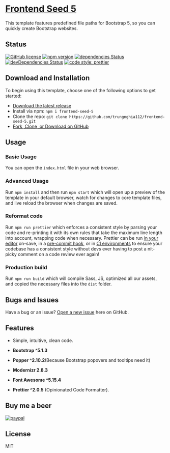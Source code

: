 # [Frontend Seed 5](https://github.com/trungnghia112/frontend-seed-5)

This template features predefined file paths for Bootstrap 5, so you can quickly create Bootstrap websites.

## Status

[![GitHub license](https://img.shields.io/badge/license-MIT-blue.svg)](https://raw.githubusercontent.com/trungnghia112/frontend-seed-5/master/LICENSE)
[![npm version](https://img.shields.io/npm/v/startbootstrap-bare.svg)](https://www.npmjs.com/package/frontend-seed-5)
[![dependencies Status](https://david-dm.org/BlackrockDigital/startbootstrap-bare/status.svg)](https://david-dm.org/trungnghia112/frontend-seed-5)
[![devDependencies Status](https://david-dm.org/BlackrockDigital/startbootstrap-bare/dev-status.svg)](https://david-dm.org/trungnghia112/frontend-seed-5?type=dev)
[![code style: prettier](https://img.shields.io/badge/code_style-prettier-ff69b4.svg?style=flat-square)](https://github.com/prettier/prettier)

## Download and Installation

To begin using this template, choose one of the following options to get started:

- [Download the latest release](https://github.com/trungnghia112/frontend-seed-5/releases)
- Install via npm: `npm i frontend-seed-5`
- Clone the repo: `git clone https://github.com/trungnghia112/frontend-seed-5.git`
- [Fork, Clone, or Download on GitHub](https://github.com/trungnghia112/frontend-seed-5)

## Usage

### Basic Usage

You can open the `index.html` file in your web browser.

### Advanced Usage

Run `npm install` and then run `npm start` which will open up a preview of the template in your default browser, watch for changes to core template files, and live reload the browser when changes are saved.

### Reformat code

Run `npm run prettier` which enforces a consistent style by parsing your code and re-printing it with its own rules that take the maximum line length into account, wrapping code when necessary.
Prettier can be run [in your editor](http://prettier.io/docs/en/editors.html) on-save, in a [pre-commit hook](https://prettier.io/docs/en/precommit.html), or in [CI environments](https://prettier.io/docs/en/cli.html#list-different) to ensure your codebase has a consistent style without devs ever having to post a nit-picky comment on a code review ever again!

### Production build

Run `npm run build` which will compile Sass, JS, optimized all our assets, and copied the necessary files into the `dist` folder.

## Bugs and Issues

Have a bug or an issue? [Open a new issue](https://github.com/trungnghia112/frontend-seed-5/issues) here on GitHub.

## Features

- Simple, intuitive, clean code.

- **Bootstrap ^5.1.3**

- **Popper ^2.10.2**(Because Bootstrap popovers and tooltips need it)

- **Modernizr 2.8.3**

- **Font Awesome ^5.15.4**

- **Prettier ^2.0.5** (Opinionated Code Formatter).

## Buy me a beer

[![paypal](https://www.paypalobjects.com/en_US/i/btn/btn_donateCC_LG.gif)](https://paypal.me/trungnghia112)

## License

MIT
